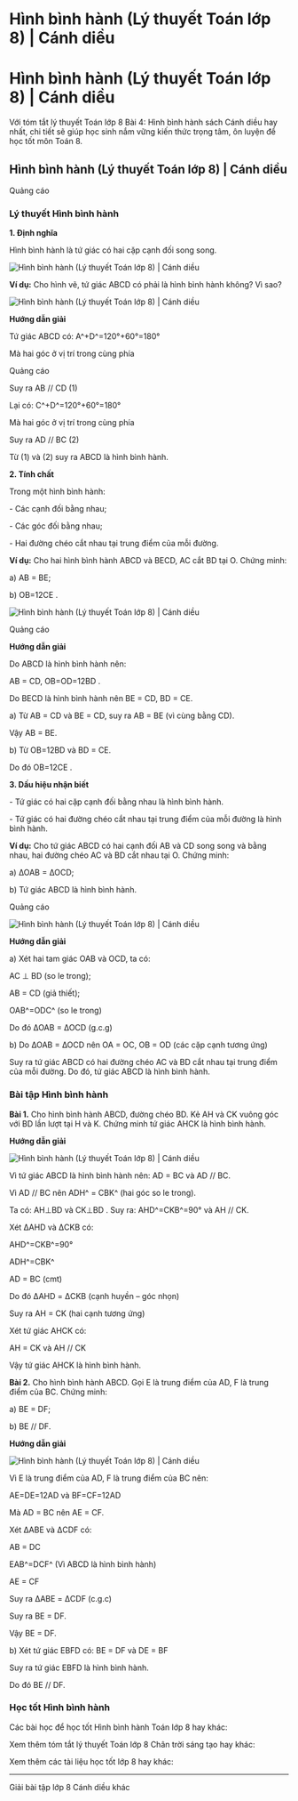 # Hình bình hành (Lý thuyết Toán lớp 8) | Cánh diều

# Hình bình hành (Lý thuyết Toán lớp 8) | Cánh diều

Với tóm tắt lý thuyết Toán lớp 8 Bài 4: Hình bình hành sách Cánh diều hay nhất, chi tiết sẽ giúp học sinh nắm vững kiến thức trọng tâm, ôn luyện để học tốt môn Toán 8.

## Hình bình hành (Lý thuyết Toán lớp 8) | Cánh diều

Quảng cáo

### **Lý thuyết Hình bình hành**

**1\. Định nghĩa**

Hình bình hành là tứ giác có hai cặp cạnh đối song song.

![Hình bình hành \(Lý thuyết Toán lớp 8\) | Cánh diều](https://vietjack.com/toan-8-cd/images/ly-thuyet-bai-4-hinh-binh-hanh.PNG)

**Ví dụ:** Cho hình vẽ, tứ giác ABCD có phải là hình bình hành không? Vì sao?

![Hình bình hành \(Lý thuyết Toán lớp 8\) | Cánh diều](https://vietjack.com/toan-8-cd/images/ly-thuyet-bai-4-hinh-binh-hanh-1.PNG)

**Hướng dẫn giải**

Tứ giác ABCD có: A^+D^=120°+60°=180°

Mà hai góc ở vị trí trong cùng phía

Quảng cáo

Suy ra AB // CD (1)

Lại có: C^+D^=120°+60°=180°

Mà hai góc ở vị trí trong cùng phía

Suy ra AD // BC (2)

Từ (1) và (2) suy ra ABCD là hình bình hành.

**2\. Tính chất**

Trong một hình bình hành:

\- Các cạnh đối bằng nhau;

\- Các góc đối bằng nhau;

\- Hai đường chéo cắt nhau tại trung điểm của mỗi đường.

**Ví dụ:** Cho hai hình bình hành ABCD và BECD, AC cắt BD tại O. Chứng minh:

a) AB = BE;

b) OB=12CE .

![Hình bình hành \(Lý thuyết Toán lớp 8\) | Cánh diều](https://vietjack.com/toan-8-cd/images/ly-thuyet-bai-4-hinh-binh-hanh-2.PNG)

Quảng cáo

**Hướng dẫn giải**

Do ABCD là hình bình hành nên:

AB = CD, OB=OD=12BD .

Do BECD là hình bình hành nên BE = CD, BD = CE.

a) Từ AB = CD và BE = CD, suy ra AB = BE (vì cùng bằng CD).

Vậy AB = BE.

b) Từ OB=12BD và BD = CE.

Do đó OB=12CE .

**3\. Dấu hiệu nhận biết**

\- Tứ giác có hai cặp cạnh đối bằng nhau là hình bình hành.

\- Tứ giác có hai đường chéo cắt nhau tại trung điểm của mỗi đường là hình bình hành.

**Ví dụ:** Cho tứ giác ABCD có hai cạnh đối AB và CD song song và bằng nhau, hai đường chéo AC và BD cắt nhau tại O. Chứng minh:

a) ∆OAB = ∆OCD;

b) Tứ giác ABCD là hình bình hành. 

Quảng cáo

![Hình bình hành \(Lý thuyết Toán lớp 8\) | Cánh diều](https://vietjack.com/toan-8-cd/images/ly-thuyet-bai-4-hinh-binh-hanh-3.PNG)

**Hướng dẫn giải**

a) Xét hai tam giác OAB và OCD, ta có:

AC ⊥ BD (so le trong);

AB = CD (giả thiết);

OAB^=ODC^ (so le trong)

Do đó ∆OAB = ∆OCD (g.c.g)

b) Do ∆OAB = ∆OCD nên OA = OC, OB = OD (các cặp cạnh tương ứng)

Suy ra tứ giác ABCD có hai đường chéo AC và BD cắt nhau tại trung điểm của mỗi đường. Do đó, tứ giác ABCD là hình bình hành.

### **Bài tập Hình bình hành**

**Bài 1.** Cho hình bình hành ABCD, đường chéo BD. Kẻ AH và CK vuông góc với BD lần lượt tại H và K. Chứng minh tứ giác AHCK là hình bình hành.

**Hướng dẫn giải**

![Hình bình hành \(Lý thuyết Toán lớp 8\) | Cánh diều](https://vietjack.com/toan-8-cd/images/ly-thuyet-bai-4-hinh-binh-hanh-4.PNG)

Vì tứ giác ABCD là hình bình hành nên: AD = BC và AD // BC.

Vì AD // BC nên ADH^ = CBK^ (hai góc so le trong).

Ta có: AH⊥BD và CK⊥BD . Suy ra: AHD^=CKB^=90° và AH // CK.

Xét ΔAHD và ΔCKB có:

AHD^=CKB^=90°

ADH^=CBK^

AD = BC (cmt)

Do đó ΔAHD = ΔCKB (cạnh huyền – góc nhọn)

Suy ra AH = CK (hai cạnh tương ứng)

Xét tứ giác AHCK có: 

AH = CK và AH // CK

Vậy tứ giác AHCK là hình bình hành.

**Bài 2.** Cho hình bình hành ABCD. Gọi E là trung điểm của AD, F là trung điểm của BC. Chứng minh:

a) BE = DF;

b) BE // DF.

**Hướng dẫn giải**

![Hình bình hành \(Lý thuyết Toán lớp 8\) | Cánh diều](https://vietjack.com/toan-8-cd/images/ly-thuyet-bai-4-hinh-binh-hanh-5.PNG)

Vì E là trung điểm của AD, F là trung điểm của BC nên: 

AE=DE=12AD và BF=CF=12AD

Mà AD = BC nên AE = CF.

Xét ΔABE và ΔCDF có: 

AB = DC 

EAB^=DCF^ (Vì ABCD là hình bình hành)

AE = CF 

Suy ra ΔABE = ΔCDF (c.g.c)

Suy ra BE = DF.

Vậy BE = DF.

b) Xét tứ giác EBFD có: BE = DF và DE = BF

Suy ra tứ giác EBFD là hình bình hành.

Do đó BE // DF.

### **Học tốt Hình bình hành**

Các bài học để học tốt Hình bình hành Toán lớp 8 hay khác:

Xem thêm tóm tắt lý thuyết Toán lớp 8 Chân trời sáng tạo hay khác:

Xem thêm các tài liệu học tốt lớp 8 hay khác:

* * *

Giải bài tập lớp 8 Cánh diều khác
